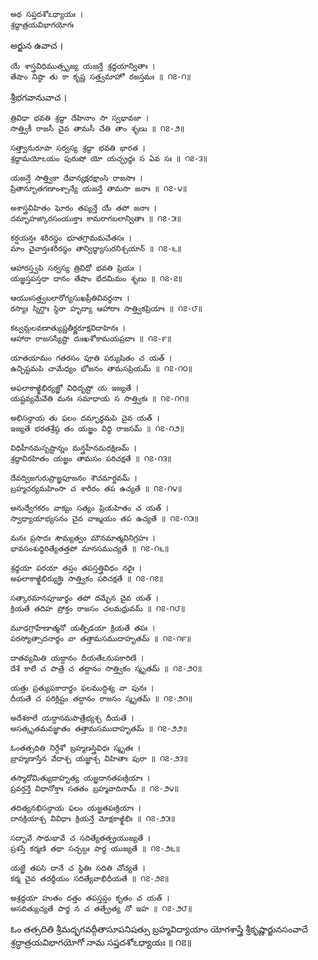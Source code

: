 	అథ సప్తదశోఽధ్యాయః ।
	శ్రద్ధాత్రయవిభాగయోగః

అర్జున ఉవాచ ।

	యే శాస్త్రవిధిముత్సృజ్య యజన్తే శ్రద్ధయాన్వితాః ।
	తేషాం నిష్ఠా తు కా కృష్ణ సత్త్వమాహో రజస్తమః ॥ ౧౭-౧॥

శ్రీభగవానువాచ ।

	త్రివిధా భవతి శ్రద్ధా దేహినాం సా స్వభావజా ।
	సాత్త్వికీ రాజసీ చైవ తామసీ చేతి తాం శృణు ॥ ౧౭-౨॥

	సత్త్వానురూపా సర్వస్య శ్రద్ధా భవతి భారత ।
	శ్రద్ధామయోఽయం పురుషో యో యచ్ఛ్రద్ధః స ఏవ సః ॥ ౧౭-౩॥

	యజన్తే సాత్త్వికా దేవాన్యక్షరక్షాంసి రాజసాః ।
	ప్రేతాన్భూతగణాంశ్చాన్యే యజన్తే తామసా జనాః ॥ ౧౭-౪॥

	అశాస్త్రవిహితం ఘోరం తప్యన్తే యే తపో జనాః ।
	దమ్భాహఙ్కారసంయుక్తాః కామరాగబలాన్వితాః ॥ ౧౭-౫॥

	కర్షయన్తః శరీరస్థం భూతగ్రామమచేతసః ।
	మాం చైవాన్తఃశరీరస్థం తాన్విద్ధ్యాసురనిశ్చయాన్ ॥ ౧౭-౬॥

	ఆహారస్త్వపి సర్వస్య త్రివిధో భవతి ప్రియః ।
	యజ్ఞస్తపస్తథా దానం తేషాం భేదమిమం శృణు ॥ ౧౭-౭॥

	ఆయుఃసత్త్వబలారోగ్యసుఖప్రీతివివర్ధనాః ।
	రస్యాః స్నిగ్ధాః స్థిరా హృద్యా ఆహారాః సాత్త్వికప్రియాః ॥ ౧౭-౮॥

	కట్వమ్లలవణాత్యుష్ణతీక్ష్ణరూక్షవిదాహినః ।
	ఆహారా రాజసస్యేష్టా దుఃఖశోకామయప్రదాః ॥ ౧౭-౯॥

	యాతయామం గతరసం పూతి పర్యుషితం చ యత్ ।
	ఉచ్ఛిష్టమపి చామేధ్యం భోజనం తామసప్రియమ్ ॥ ౧౭-౧౦॥

	అఫలాకాఙ్క్షిభిర్యజ్ఞో విధిదృష్టో య ఇజ్యతే ।
	యష్టవ్యమేవేతి మనః సమాధాయ స సాత్త్వికః ॥ ౧౭-౧౧॥

	అభిసన్ధాయ తు ఫలం దమ్భార్థమపి చైవ యత్ ।
	ఇజ్యతే భరతశ్రేష్ఠ తం యజ్ఞం విద్ధి రాజసమ్ ॥ ౧౭-౧౨॥

	విధిహీనమసృష్టాన్నం మన్త్రహీనమదక్షిణమ్ ।
	శ్రద్ధావిరహితం యజ్ఞం తామసం పరిచక్షతే ॥ ౧౭-౧౩॥

	దేవద్విజగురుప్రాజ్ఞపూజనం శౌచమార్జవమ్ ।
	బ్రహ్మచర్యమహింసా చ శారీరం తప ఉచ్యతే ॥ ౧౭-౧౪॥

	అనుద్వేగకరం వాక్యం సత్యం ప్రియహితం చ యత్ ।
	స్వాధ్యాయాభ్యసనం చైవ వాఙ్మయం తప ఉచ్యతే ॥ ౧౭-౧౫॥

	మనః ప్రసాదః సౌమ్యత్వం మౌనమాత్మవినిగ్రహః ।
	భావసంశుద్ధిరిత్యేతత్తపో మానసముచ్యతే ॥ ౧౭-౧౬॥

	శ్రద్ధయా పరయా తప్తం తపస్తత్త్రివిధం నరైః ।
	అఫలాకాఙ్క్షిభిర్యుక్తైః సాత్త్వికం పరిచక్షతే ॥ ౧౭-౧౭॥

	సత్కారమానపూజార్థం తపో దమ్భేన చైవ యత్ ।
	క్రియతే తదిహ ప్రోక్తం రాజసం చలమధ్రువమ్ ॥ ౧౭-౧౮॥

	మూఢగ్రాహేణాత్మనో యత్పీడయా క్రియతే తపః ।
	పరస్యోత్సాదనార్థం వా తత్తామసముదాహృతమ్ ॥ ౧౭-౧౯॥

	దాతవ్యమితి యద్దానం దీయతేఽనుపకారిణే ।
	దేశే కాలే చ పాత్రే చ తద్దానం సాత్త్వికం స్మృతమ్ ॥ ౧౭-౨౦॥

	యత్తు ప్రత్యుపకారార్థం ఫలముద్దిశ్య వా పునః ।
	దీయతే చ పరిక్లిష్టం తద్దానం రాజసం స్మృతమ్ ॥ ౧౭-౨౧॥

	అదేశకాలే యద్దానమపాత్రేభ్యశ్చ దీయతే ।
	అసత్కృతమవజ్ఞాతం తత్తామసముదాహృతమ్ ॥ ౧౭-౨౨॥

	ఓంతత్సదితి నిర్దేశో బ్రహ్మణస్త్రివిధః స్మృతః ।
	బ్రాహ్మణాస్తేన వేదాశ్చ యజ్ఞాశ్చ విహితాః పురా ॥ ౧౭-౨౩॥

	తస్మాదోమిత్యుదాహృత్య యజ్ఞదానతపఃక్రియాః ।
	ప్రవర్తన్తే విధానోక్తాః సతతం బ్రహ్మవాదినామ్ ॥ ౧౭-౨౪॥

	తదిత్యనభిసన్ధాయ ఫలం యజ్ఞతపఃక్రియాః ।
	దానక్రియాశ్చ వివిధాః క్రియన్తే మోక్షకాఙ్క్షిభిః ॥ ౧౭-౨౫॥

	సద్భావే సాధుభావే చ సదిత్యేతత్ప్రయుజ్యతే ।
	ప్రశస్తే కర్మణి తథా సచ్ఛబ్దః పార్థ యుజ్యతే ॥ ౧౭-౨౬॥

	యజ్ఞే తపసి దానే చ స్థితిః సదితి చోచ్యతే ।
	కర్మ చైవ తదర్థీయం సదిత్యేవాభిధీయతే ॥ ౧౭-౨౭॥

	అశ్రద్ధయా హుతం దత్తం తపస్తప్తం కృతం చ యత్ ।
	అసదిత్యుచ్యతే పార్థ న చ తత్ప్రేత్య నో ఇహ ॥ ౧౭-౨౮॥


ఓం తత్సదితి శ్రీమద్భగవద్గీతాసూపనిషత్సు
బ్రహ్మవిద్యాయాం యోగశాస్త్రే శ్రీకృష్ణార్జునసంవాదే
శ్రద్ధాత్రయవిభాగయోగో నామ సప్తదశోఽధ్యాయః ॥ ౧౭॥